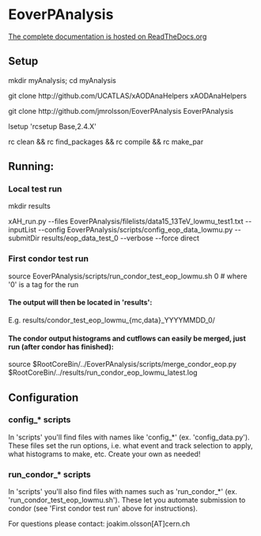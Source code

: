 # EoverPAnalysis

<a href="http://eoverp.readthedocs.io/en/latest/">The complete documentation is hosted on ReadTheDocs.org</a> 

<h2>Setup</h2>
<p>mkdir myAnalysis; cd myAnalysis</p>
<p>git clone http://github.com/UCATLAS/xAODAnaHelpers xAODAnaHelpers</p>
<p>git clone http://github.com/jmrolsson/EoverPAnalysis EoverPAnalysis</p>
<p>lsetup 'rcsetup Base,2.4.X'</p>
<p>rc clean && rc find_packages && rc compile && rc make_par</p>

<h2>Running:</h2>

<h3>Local test run</h3>
<p>mkdir results</p>
<p>xAH_run.py --files EoverPAnalysis/filelists/data15_13TeV_lowmu_test1.txt --inputList --config EoverPAnalysis/scripts/config_eop_data_lowmu.py --submitDir results/eop_data_test_0 --verbose --force direct</p>

<h3>First condor test run</h3>
<p>source EoverPAnalysis/scripts/run_condor_test_eop_lowmu.sh 0 # where '0' is a tag for the run</p>
<h4>The output will then be located in 'results':</h4>
<p>E.g. results/condor_test_eop_lowmu_{mc,data}_YYYYMMDD_0/</p>
<h4>The condor output histograms and cutflows can easily be merged, just run (after condor has finished):</h4> 
<p>source $RootCoreBin/../EoverPAnalysis/scripts/merge_condor_eop.py $RootCoreBin/../results/run_condor_eop_lowmu_latest.log

<h2>Configuration</h2>

<h3>config_* scripts</h3>

<p>In 'scripts' you'll find files with names like 'config_*' (ex. 'config_data.py'). These files set the run options, i.e. what event and track selection to apply, what histograms to make, etc. Create your own as needed!</p>

<h3>run_condor_* scripts</h3>

<p>In 'scripts' you'll also find files with names such as 'run_condor_*' (ex. 'run_condor_test_eop_lowmu.sh'). These let you automate submission to condor (see 'First condor test run' above for instructions).</p>

For questions please contact: joakim.olsson[AT]cern.ch
